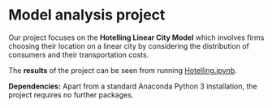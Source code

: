 # Model analysis project

Our project focuses on the **Hotelling Linear City Model** which involves firms choosing their location on a linear city by considering the distribution of consumers and their transportation costs.

The **results** of the project can be seen from running [Hotelling.ipynb](Hotelling.ipynb).

**Dependencies:** Apart from a standard Anaconda Python 3 installation, the project requires no further packages.
